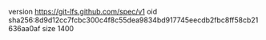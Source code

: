 version https://git-lfs.github.com/spec/v1
oid sha256:8d9d12cc7fcbc300c4f8c55dea9834bd917745eecdb2fbc8ff58cb21636aa0af
size 1400
